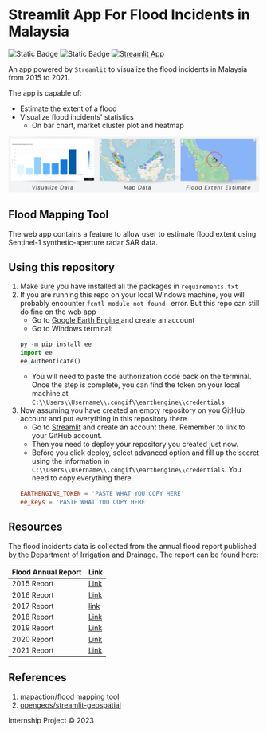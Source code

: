# Streamlit App For Flood Incidents in Malaysia

![Static Badge](https://img.shields.io/badge/license-MIT-blue)
![Static Badge](https://img.shields.io/badge/python-3.9-blue)
[![Streamlit App](https://static.streamlit.io/badges/streamlit_badge_black_white.svg)](https://floodmapv2-wnakuiqz4idj5pr4ugzemq.streamlit.app/)

An app powered by `Streamlit` to visualize the flood incidents in Malaysia from 2015 to 2021. 

The app is capable of:
- Estimate the extent of a flood
- Visualize flood incidents' statistics
    - On bar chart, market cluster plot and heatmap

<img src="image.png"  class = "center"/>

## Flood Mapping Tool
The web app contains a feature to allow user to estimate flood extent using Sentinel-1 synthetic-aperture radar SAR data. 

## Using this repository
1. Make sure you have installed all the packages in `requirements.txt`
2. If you are running this repo on your local Windows machine, you will probably encounter `fcntl module not found ` error. But this repo can still do fine on the web app
    - Go to [Google Earth Engine ](https://earthengine.google.com/) and create an account
    - Go to Windows terminal:
    ```python
    py -m pip install ee
    import ee
    ee.Authenticate()
    ```
    - You will need to paste the authorization code back on the terminal. Once the step is complete, you can find the token on your local machine at `C:\\Users\\Username\\.congif\\earthengine\\credentials`
3. Now assuming you have created an empty repository on you GitHub account and put everything in this repository there
    - Go to [Streamlit](https://streamlit.io/) and create an account there. Remember to link to your GitHub account. 
    - Then you need to deploy your repository you created just now. 
    - Before you click deploy, select advanced option and fill up the secret using the information in `C:\\Users\\Username\\.congif\\earthengine\\credentials`. You need to copy everything there. 
    ```toml
    EARTHENGINE_TOKEN = 'PASTE WHAT YOU COPY HERE'
    ee_keys = 'PASTE WHAT YOU COPY HERE'
    ```
## Resources
The flood incidents data is collected from the annual flood report published by the Department of Irrigation and Drainage. The report can be found here:

|Flood Annual Report|Link|
|-------------------|----|
|2015 Report|[Link](https://info.water.gov.my/index.php/databank/view_attachment/5486)|
|2016 Report|[Link](http://h2o.water.gov.my/man_hp1/Banjir_Tahun1617.pdf)|
|2017 Report|[link](http://h2o.water.gov.my/man_hp1/LBT2017-2018.pdf)|
|2018 Report|[Link](http://h2o.water.gov.my/man_hp1/LBT2018_2019.pdf)|
|2019 Report|[Link](http://h2o.water.gov.my/man_hp1/2019.pdf)|
|2020 Report|[Link](http://h2o.water.gov.my/man_hp1/LBT2020.pdf)|
|2021 Report|[Link](http://h2o.water.gov.my/man_hp1/LAPORAN%20BANJIR%20TAHUN%202021%20FINAL%20e-ISSN.pdf)|

## References
1. [mapaction/flood mapping tool](https://github.com/mapaction/flood-mapping-tool)
2. [opengeos/streamlit-geospatial](https://github.com/opengeos/streamlit-geospatial)

Internship Project © 2023

